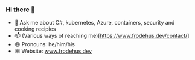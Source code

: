 ### Hi there 👋
- 💬 Ask me about C#, kubernetes, Azure, containers, security and cooking recipies
- 📫 (Various ways of reaching me)[https://www.frodehus.dev/contact/]
- 😄 Pronouns: he/him/his
- 🕸 Website: www.frodehus.dev


